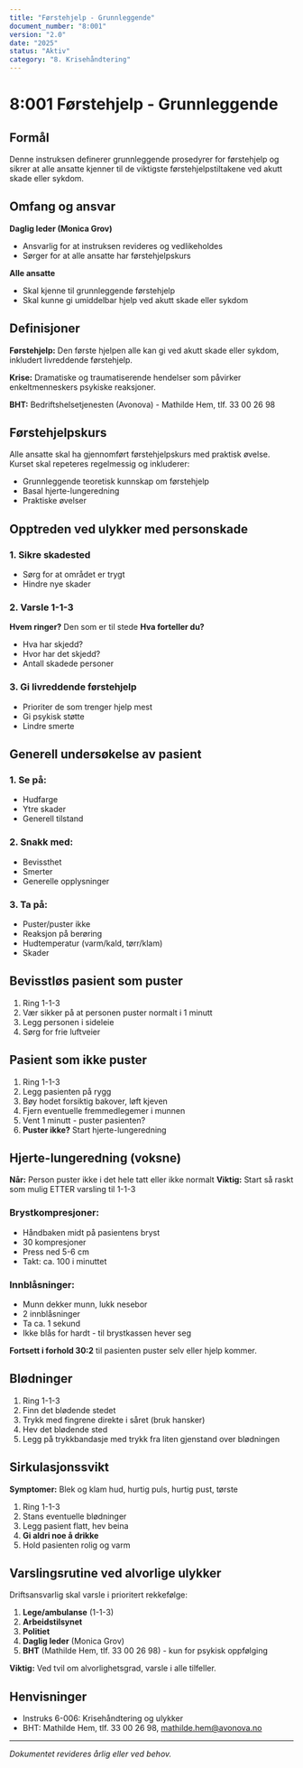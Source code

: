 ```yaml
---
title: "Førstehjelp - Grunnleggende"
document_number: "8:001"
version: "2.0"
date: "2025"
status: "Aktiv"
category: "8. Krisehåndtering"
---
```


# 8:001 Førstehjelp - Grunnleggende

## Formål

Denne instruksen definerer grunnleggende prosedyrer for førstehjelp og sikrer at alle ansatte kjenner til de viktigste førstehjelpstiltakene ved akutt skade eller sykdom.

## Omfang og ansvar

**Daglig leder (Monica Grov)**
- Ansvarlig for at instruksen revideres og vedlikeholdes
- Sørger for at alle ansatte har førstehjelpskurs

**Alle ansatte**
- Skal kjenne til grunnleggende førstehjelp
- Skal kunne gi umiddelbar hjelp ved akutt skade eller sykdom

## Definisjoner

**Førstehjelp:** Den første hjelpen alle kan gi ved akutt skade eller sykdom, inkludert livreddende førstehjelp.

**Krise:** Dramatiske og traumatiserende hendelser som påvirker enkeltmenneskers psykiske reaksjoner.

**BHT:** Bedriftshelsetjenesten (Avonova) - Mathilde Hem, tlf. 33 00 26 98

## Førstehjelpskurs

Alle ansatte skal ha gjennomført førstehjelpskurs med praktisk øvelse. Kurset skal repeteres regelmessig og inkluderer:
- Grunnleggende teoretisk kunnskap om førstehjelp
- Basal hjerte-lungeredning
- Praktiske øvelser

## Opptreden ved ulykker med personskade

### 1. Sikre skadested
- Sørg for at området er trygt
- Hindre nye skader

### 2. Varsle 1-1-3
**Hvem ringer?** Den som er til stede
**Hva forteller du?**
- Hva har skjedd?
- Hvor har det skjedd?
- Antall skadede personer

### 3. Gi livreddende førstehjelp
- Prioriter de som trenger hjelp mest
- Gi psykisk støtte
- Lindre smerte

## Generell undersøkelse av pasient

### 1. Se på:
- Hudfarge
- Ytre skader
- Generell tilstand

### 2. Snakk med:
- Bevissthet
- Smerter
- Generelle opplysninger

### 3. Ta på:
- Puster/puster ikke
- Reaksjon på berøring
- Hudtemperatur (varm/kald, tørr/klam)
- Skader

## Bevisstløs pasient som puster

1. Ring 1-1-3
2. Vær sikker på at personen puster normalt i 1 minutt
3. Legg personen i sideleie
4. Sørg for frie luftveier

## Pasient som ikke puster

1. Ring 1-1-3
2. Legg pasienten på rygg
3. Bøy hodet forsiktig bakover, løft kjeven
4. Fjern eventuelle fremmedlegemer i munnen
5. Vent 1 minutt - puster pasienten?
6. **Puster ikke?** Start hjerte-lungeredning

## Hjerte-lungeredning (voksne)

**Når:** Person puster ikke i det hele tatt eller ikke normalt
**Viktig:** Start så raskt som mulig ETTER varsling til 1-1-3

### Brystkompresjoner:
- Håndbaken midt på pasientens bryst
- 30 kompresjoner
- Press ned 5-6 cm
- Takt: ca. 100 i minuttet

### Innblåsninger:
- Munn dekker munn, lukk nesebor
- 2 innblåsninger
- Ta ca. 1 sekund
- Ikke blås for hardt - til brystkassen hever seg

**Fortsett i forhold 30:2** til pasienten puster selv eller hjelp kommer.

## Blødninger

1. Ring 1-1-3
2. Finn det blødende stedet
3. Trykk med fingrene direkte i såret (bruk hansker)
4. Hev det blødende sted
5. Legg på trykkbandasje med trykk fra liten gjenstand over blødningen

## Sirkulasjonssvikt

**Symptomer:** Blek og klam hud, hurtig puls, hurtig pust, tørste

1. Ring 1-1-3
2. Stans eventuelle blødninger
3. Legg pasient flatt, hev beina
4. **Gi aldri noe å drikke**
5. Hold pasienten rolig og varm

## Varslingsrutine ved alvorlige ulykker

Driftsansvarlig skal varsle i prioritert rekkefølge:

1. **Lege/ambulanse** (1-1-3)
2. **Arbeidstilsynet**
3. **Politiet**
4. **Daglig leder** (Monica Grov)
5. **BHT** (Mathilde Hem, tlf. 33 00 26 98) - kun for psykisk oppfølging

**Viktig:** Ved tvil om alvorlighetsgrad, varsle i alle tilfeller.

## Henvisninger

- Instruks 6-006: Krisehåndtering og ulykker
- BHT: Mathilde Hem, tlf. 33 00 26 98, mathilde.hem@avonova.no

---

*Dokumentet revideres årlig eller ved behov.*